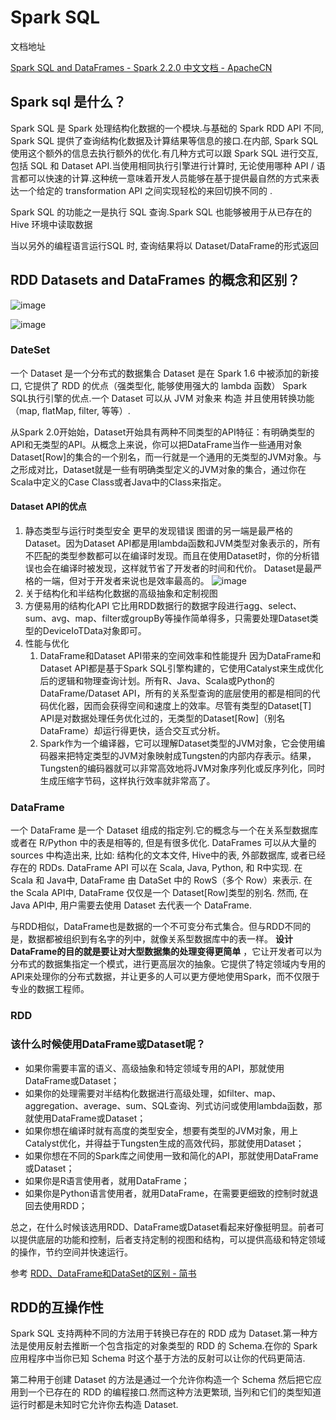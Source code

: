 # Spark SQL

文档地址

[Spark SQL and DataFrames - Spark 2.2.0 中文文档 - ApacheCN](http://spark.apachecn.org/docs/cn/2.2.0/sql-programming-guide.html)

## Spark sql 是什么？

Spark SQL 是 Spark 处理结构化数据的一个模块.与基础的 Spark RDD API 不同, Spark SQL 提供了查询结构化数据及计算结果等信息的接口.在内部, Spark SQL 使用这个额外的信息去执行额外的优化.有几种方式可以跟 Spark SQL 进行交互, 包括 SQL 和 Dataset API.当使用相同执行引擎进行计算时, 无论使用哪种 API / 语言都可以快速的计算.这种统一意味着开发人员能够在基于提供最自然的方式来表达一个给定的 transformation API 之间实现轻松的来回切换不同的 .

Spark SQL 的功能之一是执行 SQL 查询.Spark SQL 也能够被用于从已存在的 Hive 环境中读取数据

当以另外的编程语言运行SQL 时, 查询结果将以 Dataset/DataFrame的形式返回

## RDD Datasets and DataFrames 的概念和区别？

![image](http://static.lovedata.net/jpg/2018/6/30/12b6c98673ad154e2de0a741fe012b92.jpg)

![image](http://static.lovedata.net/jpg/2018/6/30/bb2f7bee46b8c557ed722937adb7ea77.jpg)


### DateSet


一个 Dataset 是一个分布式的数据集合 Dataset 是在 Spark 1.6 中被添加的新接口, 它提供了 RDD 的优点（强类型化, 能够使用强大的 lambda 函数）  Spark SQL执行引擎的优点.一个 Dataset 可以从 JVM 对象来 构造 并且使用转换功能（map, flatMap, filter, 等等）.

从Spark 2.0开始始，Dataset开始具有两种不同类型的API特征：有明确类型的API和无类型的API。从概念上来说，你可以把DataFrame当作一些通用对象Dataset[Row]的集合的一个别名，而一行就是一个通用的无类型的JVM对象。与之形成对比，Dataset就是一些有明确类型定义的JVM对象的集合，通过你在Scala中定义的Case Class或者Java中的Class来指定。

#### Dataset API的优点

1. 静态类型与运行时类型安全  更早的发现错误  图谱的另一端是最严格的Dataset。因为Dataset API都是用lambda函数和JVM类型对象表示的，所有不匹配的类型参数都可以在编译时发现。而且在使用Dataset时，你的分析错误也会在编译时被发现，这样就节省了开发者的时间和代价。 Dataset是最严格的一端，但对于开发者来说也是效率最高的。 ![image](http://static.lovedata.net/jpg/2018/6/30/0901282d05ea829125c01afa9d501c86.jpg)
2. 关于结构化和半结构化数据的高级抽象和定制视图
3. 方便易用的结构化API  它比用RDD数据行的数据字段进行agg、select、sum、avg、map、filter或groupBy等操作简单得多，只需要处理Dataset类型的DeviceIoTData对象即可。
4. 性能与优化
    1. DataFrame和Dataset API带来的空间效率和性能提升 因为DataFrame和Dataset API都是基于Spark SQL引擎构建的，它使用Catalyst来生成优化后的逻辑和物理查询计划。所有R、Java、Scala或Python的DataFrame/Dataset API，所有的关系型查询的底层使用的都是相同的代码优化器，因而会获得空间和速度上的效率。尽管有类型的Dataset[T] API是对数据处理任务优化过的，无类型的Dataset[Row]（别名DataFrame）却运行得更快，适合交互式分析。
    2. Spark作为一个编译器，它可以理解Dataset类型的JVM对象，它会使用编码器来把特定类型的JVM对象映射成Tungsten的内部内存表示。结果，Tungsten的编码器就可以非常高效地将JVM对象序列化或反序列化，同时生成压缩字节码，这样执行效率就非常高了。

### DataFrame

一个 DataFrame 是一个 Dataset 组成的指定列.它的概念与一个在关系型数据库或者在 R/Python 中的表是相等的, 但是有很多优化. DataFrames 可以从大量的 sources 中构造出来, 比如: 结构化的文本文件, Hive中的表, 外部数据库, 或者已经存在的 RDDs. DataFrame API 可以在 Scala, Java, Python, 和 R中实现. 在 Scala 和 Java中, DataFrame 由 DataSet 中的 RowS（多个 Row）来表示. 在 the Scala API中, DataFrame 仅仅是一个 Dataset[Row]类型的别名. 然而, 在 Java API中, 用户需要去使用 Dataset<Row> 去代表一个 DataFrame.

与RDD相似，DataFrame也是数据的一个不可变分布式集合。但与RDD不同的是，数据都被组织到有名字的列中，就像关系型数据库中的表一样。 **设计DataFrame的目的就是要让对大型数据集的处理变得更简单** ，它让开发者可以为分布式的数据集指定一个模式，进行更高层次的抽象。它提供了特定领域内专用的API来处理你的分布式数据，并让更多的人可以更方便地使用Spark，而不仅限于专业的数据工程师。

### RDD

### 该什么时候使用DataFrame或Dataset呢？

- 如果你需要丰富的语义、高级抽象和特定领域专用的API，那就使用DataFrame或Dataset；
- 如果你的处理需要对半结构化数据进行高级处理，如filter、map、aggregation、average、sum、SQL查询、列式访问或使用lambda函数，那就使用DataFrame或Dataset；
- 如果你想在编译时就有高度的类型安全，想要有类型的JVM对象，用上Catalyst优化，并得益于Tungsten生成的高效代码，那就使用Dataset；
- 如果你想在不同的Spark库之间使用一致和简化的API，那就使用DataFrame或Dataset；
- 如果你是R语言使用者，就用DataFrame；
- 如果你是Python语言使用者，就用DataFrame，在需要更细致的控制时就退回去使用RDD；

总之，在什么时候该选用RDD、DataFrame或Dataset看起来好像挺明显。前者可以提供底层的功能和控制，后者支持定制的视图和结构，可以提供高级和特定领域的操作，节约空间并快速运行。

参考
[RDD、DataFrame和DataSet的区别 - 简书](https://www.jianshu.com/p/c0181667daa0)


## RDD的互操作性

Spark SQL 支持两种不同的方法用于转换已存在的 RDD 成为 Dataset.第一种方法是使用反射去推断一个包含指定的对象类型的 RDD 的 Schema.在你的 Spark 应用程序中当你已知 Schema 时这个基于方法的反射可以让你的代码更简洁.

第二种用于创建 Dataset 的方法是通过一个允许你构造一个 Schema 然后把它应用到一个已存在的 RDD 的编程接口.然而这种方法更繁琐, 当列和它们的类型知道运行时都是未知时它允许你去构造 Dataset.